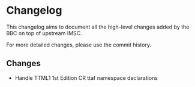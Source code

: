 # Changelog

This changelog aims to document all the high-level changes added by the BBC on top of upstream IMSC.

For more detailed changes, please use the commit history.

## Changes

- Handle TTML1 1st Edition CR ttaf namespace declarations

